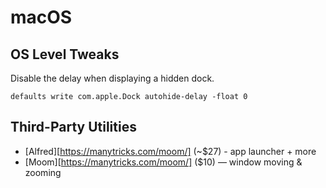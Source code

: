 # macOS

## OS Level Tweaks
Disable the delay when displaying a hidden dock.
```
defaults write com.apple.Dock autohide-delay -float 0
```

## Third-Party Utilities
* [Alfred][https://manytricks.com/moom/] (~$27) - app launcher + more
* [Moom][https://manytricks.com/moom/] ($10) — window moving & zooming
